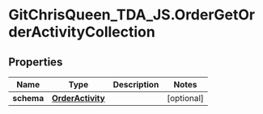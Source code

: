 # GitChrisQueen_TDA_JS.OrderGetOrderActivityCollection

## Properties
Name | Type | Description | Notes
------------ | ------------- | ------------- | -------------
**schema** | [**OrderActivity**](OrderActivity.md) |  | [optional] 


